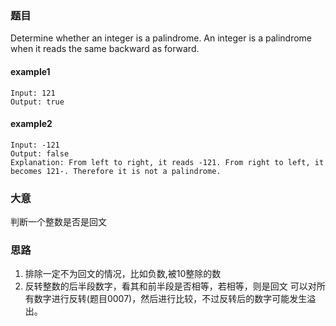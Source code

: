 ### 题目
Determine whether an integer is a palindrome. An integer is a palindrome when it reads the same backward as forward.

#### example1
```
Input: 121
Output: true
```
#### example2
```
Input: -121
Output: false
Explanation: From left to right, it reads -121. From right to left, it becomes 121-. Therefore it is not a palindrome.
```

### 大意
判断一个整数是否是回文

### 思路
1. 排除一定不为回文的情况，比如负数,被10整除的数
2. 反转整数的后半段数字，看其和前半段是否相等，若相等，则是回文
可以对所有数字进行反转(题目0007)，然后进行比较，不过反转后的数字可能发生溢出。
